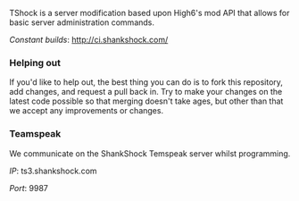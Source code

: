 TShock is a server modification based upon High6's mod API that allows for basic server administration commands.

_Constant builds_: http://ci.shankshock.com/

### Helping out

If you'd like to help out, the best thing you can do is to fork this repository, add changes, and request a pull back in. Try to make your changes on the latest code possible so that merging doesn't take ages, but other than that we accept any improvements or changes.

### Teamspeak

We communicate on the ShankShock Temspeak server whilst programming.

_IP_: ts3.shankshock.com

_Port_: 9987